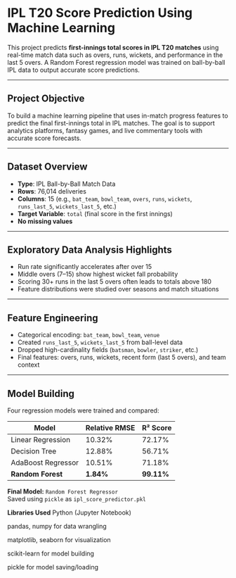
# IPL T20 Score Prediction Using Machine Learning

This project predicts **first-innings total scores in IPL T20 matches** using real-time match data such as overs, runs, wickets, and performance in the last 5 overs. A Random Forest regression model was trained on ball-by-ball IPL data to output accurate score predictions.

---

## Project Objective

To build a machine learning pipeline that uses in-match progress features to predict the final first-innings total in IPL matches. The goal is to support analytics platforms, fantasy games, and live commentary tools with accurate score forecasts.

---

##  Dataset Overview

- **Type**: IPL Ball-by-Ball Match Data  
- **Rows**: 76,014 deliveries  
- **Columns**: 15 (e.g., `bat_team`, `bowl_team`, `overs`, `runs`, `wickets`, `runs_last_5`, `wickets_last_5`, etc.)  
- **Target Variable**: `total` (final score in the first innings)  
- **No missing values**

---

##  Exploratory Data Analysis Highlights

- Run rate significantly accelerates after over 15  
- Middle overs (7–15) show highest wicket fall probability  
- Scoring 30+ runs in the last 5 overs often leads to totals above 180  
- Feature distributions were studied over seasons and match situations

---

##  Feature Engineering

- Categorical encoding: `bat_team`, `bowl_team`, `venue`
- Created `runs_last_5`, `wickets_last_5` from ball-level data
- Dropped high-cardinality fields (`batsman`, `bowler`, `striker`, etc.)
- Final features: overs, runs, wickets, recent form (last 5 overs), and team context

---

##  Model Building

Four regression models were trained and compared:

| Model                 | Relative RMSE | R² Score |
|-----------------------|----------------|----------|
| Linear Regression     | 10.32%         | 72.17%   |
| Decision Tree         | 12.88%         | 56.71%   |
| AdaBoost Regressor    | 10.51%         | 71.18%   |
| **Random Forest**     | **1.84%**      | **99.11%**  |

 **Final Model:** `Random Forest Regressor`  
 Saved using `pickle` as `ipl_score_predictor.pkl`

**Libraries Used**
Python (Jupyter Notebook)

pandas, numpy for data wrangling

matplotlib, seaborn for visualization

scikit-learn for model building

pickle for model saving/loading



